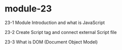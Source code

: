 # module-23

23-1 Module Introduction and what is JavaScript

23-2 Create Script tag and connect external Script file

23-3 What is DOM (Document Object Model)
